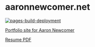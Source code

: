 # aaronnewcomer.net

[![pages-build-deployment](https://github.com/anewcomer/aaronnewcomer.net/actions/workflows/pages/pages-build-deployment/badge.svg)](https://github.com/anewcomer/aaronnewcomer.net/actions/workflows/pages/pages-build-deployment)

[Portfolio site for Aaron Newcomer](https://aaronnewcomer.net/)

[Resume PDF](https://resume.aaronnewcomer.net/)
